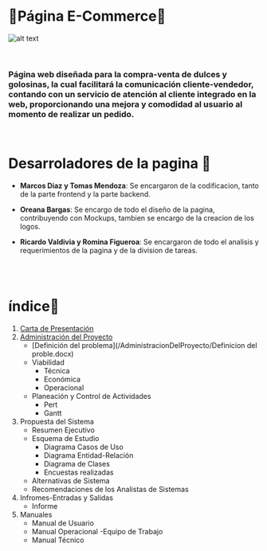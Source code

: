 # 🍭Página E-Commerce🍭 

![alt text](https://media.discordapp.net/attachments/1009192826128576522/1013107875670917160/logo.png?width=442&height=457)

<br/>

### **Página web diseñada para la compra-venta de dulces y golosinas, la cual facilitará la comunicación cliente-vendedor, contando con un servicio de atención al cliente integrado en la web, proporcionando una mejora y comodidad al usuario al momento de realizar un pedido.** 

<br/>


# Desarroladores de la pagina  🍬

 * **Marcos Diaz y Tomas Mendoza**: Se encargaron de la codificacion, tanto de la parte frontend y la parte backend.
  
 * **Oreana Bargas**: Se encargo de todo el diseño de la pagina, contribuyendo con Mockups, tambien se encargo de la creacion de los logos.
  
 * **Ricardo Valdivia y Romina Figueroa**: Se encargaron de todo el analisis y requerimientos de la pagina y de la division de tareas.


<br/>

<br/>


# índice🧁
1. [Carta de Presentación](/CartaPresentacion.pdf)
2. [Administración del Proyecto](/AdministracionDelProyecto)
   - [Definición del problema](/AdministracionDelProyecto/Definicion del proble.docx)
   - Viabilidad
     - Técnica
     - Económica
     - Operacional
   - Planeación y Control de Actividades
     - Pert
     - Gantt
3. Propuesta del Sistema
   - Resumen Ejecutivo
   - Esquema de Estudio
     - Diagrama Casos de Uso
     - Diagrama Entidad-Relación
     - Diagrama de Clases
     - Encuestas realizadas
   - Alternativas de Sistema
   - Recomendaciones de los Analistas de Sistemas
4. Infromes-Entradas y Salidas
   - Informe
5. Manuales
   - Manual de Usuario
   - Manual Operacional
     -Equipo de Trabajo
   - Manual Técnico


